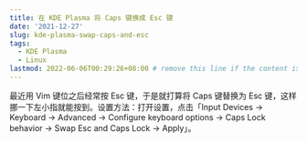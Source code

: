 ```yaml
---
title: 在 KDE Plasma 将 Caps 键换成 Esc 键
date: '2021-12-27'
slug: kde-plasma-swap-caps-and-esc
tags:
  - KDE Plasma
  - Linux
lastmod: 2022-06-06T00:29:26+08:00 # remove this line if the content is actually changed
---
```


最近用 Vim 键位之后经常按 Esc 键，于是就打算将 Caps 键替换为 Esc 键，这样挪一下左小指就能按到。设置方法：打开设置，点击「Input Devices -> Keyboard -> Advanced -> Configure keyboard options -> Caps Lock behavior -> Swap Esc and Caps Lock -> Apply」。
